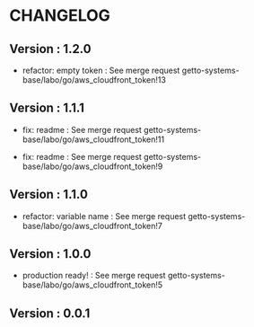 # CHANGELOG

## Version : 1.2.0

- refactor: empty token : See merge request getto-systems-base/labo/go/aws_cloudfront_token!13


## Version : 1.1.1

- fix: readme : See merge request getto-systems-base/labo/go/aws_cloudfront_token!11

- fix: readme : See merge request getto-systems-base/labo/go/aws_cloudfront_token!9


## Version : 1.1.0

- refactor: variable name : See merge request getto-systems-base/labo/go/aws_cloudfront_token!7


## Version : 1.0.0

- production ready! : See merge request getto-systems-base/labo/go/aws_cloudfront_token!5



## Version : 0.0.1


